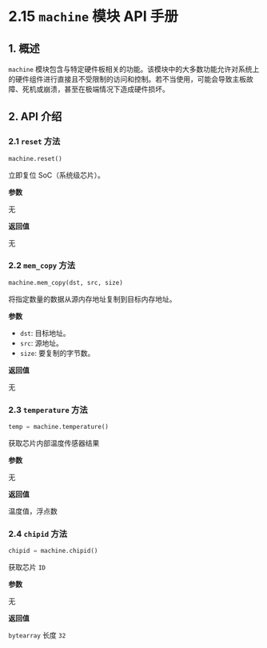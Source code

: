 # 2.15 `machine` 模块 API 手册

## 1. 概述

`machine` 模块包含与特定硬件板相关的功能。该模块中的大多数功能允许对系统上的硬件组件进行直接且不受限制的访问和控制。若不当使用，可能会导致主板故障、死机或崩溃，甚至在极端情况下造成硬件损坏。

## 2. API 介绍

### 2.1 `reset` 方法

```python
machine.reset()
```

立即复位 SoC（系统级芯片）。

**参数**

无

**返回值**

无

### 2.2 `mem_copy` 方法

```python
machine.mem_copy(dst, src, size)
```

将指定数量的数据从源内存地址复制到目标内存地址。

**参数**

- `dst`: 目标地址。
- `src`: 源地址。
- `size`: 要复制的字节数。

**返回值**

无

### 2.3 `temperature` 方法

```python
temp = machine.temperature()
```

获取芯片内部温度传感器结果

**参数**

无

**返回值**

温度值，浮点数

### 2.4 `chipid` 方法

```python
chipid = machine.chipid()
```

获取芯片 `ID`

**参数**

无

**返回值**

`bytearray` 长度 `32`
